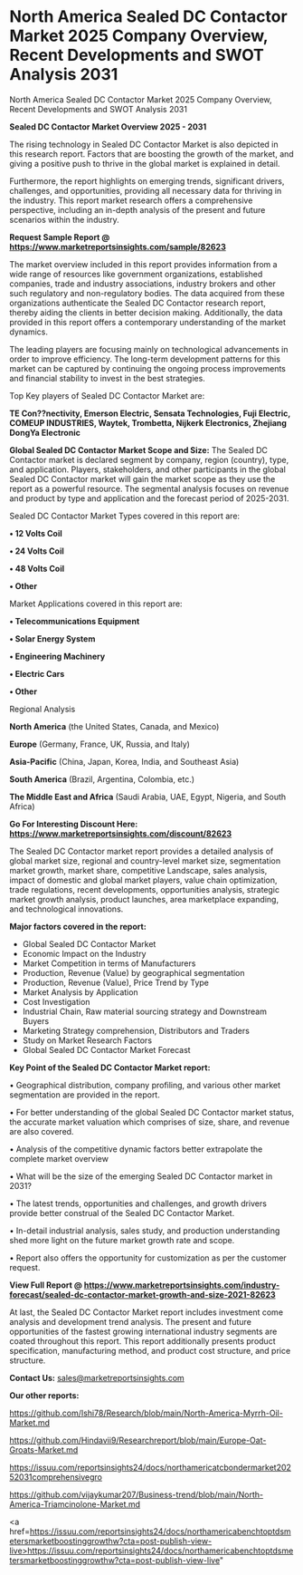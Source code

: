 # North America Sealed DC Contactor Market 2025 Company Overview, Recent Developments and SWOT Analysis 2031
North America Sealed DC Contactor Market 2025 Company Overview, Recent Developments and SWOT Analysis 2031

<Strong> Sealed DC Contactor Market Overview 2025 - 2031</strong>

The rising technology in Sealed DC Contactor Market is also depicted in this research report. Factors that are boosting the growth of the market, and giving a positive push to thrive in the global market is explained in detail.

Furthermore, the report highlights on emerging trends, significant drivers, challenges, and opportunities, providing all necessary data for thriving in the industry. This report market research offers a comprehensive perspective, including an in-depth analysis of the present and future scenarios within the industry.

<strong>Request Sample Report @ <a href=https://www.marketreportsinsights.com/sample/82623>https://www.marketreportsinsights.com/sample/82623</a></strong>

The market overview included in this report provides information from a wide range of resources like government organizations, established companies, trade and industry associations, industry brokers and other such regulatory and non-regulatory bodies. The data acquired from these organizations authenticate the Sealed DC Contactor research report, thereby aiding the clients in better decision making. Additionally, the data provided in this report offers a contemporary understanding of the market dynamics.

The leading players are focusing mainly on technological advancements in order to improve efficiency. The long-term development patterns for this market can be captured by continuing the ongoing process improvements and financial stability to invest in the best strategies.

Top Key players of Sealed DC Contactor Market are:

<strong>TE Con??nectivity, Emerson Electric, Sensata Technologies, Fuji Electric, COMEUP INDUSTRIES, Waytek, Trombetta, Nijkerk Electronics, Zhejiang DongYa Electronic</strong>

<strong><b>Global Sealed DC Contactor Market Scope and Size:</b></strong>
The Sealed DC Contactor market is declared segment by company, region (country), type, and application. Players, stakeholders, and other participants in the global Sealed DC Contactor market will gain the market scope as they use the report as a powerful resource. The segmental analysis focuses on revenue and product by type and application and the forecast period of 2025-2031.

Sealed DC Contactor Market Types covered in this report are:

<strong>• 12 Volts Coil

• 24 Volts Coil

• 48 Volts Coil

• Other</strong>

Market Applications covered in this report are:

<strong>• Telecommunications Equipment

• Solar Energy System

• Engineering Machinery

• Electric Cars

• Other</strong> 

Regional Analysis

<strong>North America</strong> (the United States, Canada, and Mexico)

<strong>Europe</strong> (Germany, France, UK, Russia, and Italy)

<strong>Asia-Pacific</strong> (China, Japan, Korea, India, and Southeast Asia)

<strong>South America</strong> (Brazil, Argentina, Colombia, etc.)

<strong>The Middle East and Africa</strong> (Saudi Arabia, UAE, Egypt, Nigeria, and South Africa)

<strong>Go For Interesting Discount Here: <a href=https://www.marketreportsinsights.com/discount/82623>https://www.marketreportsinsights.com/discount/82623</a></strong>

The Sealed DC Contactor market report provides a detailed analysis of global market size, regional and country-level market size, segmentation market growth, market share, competitive Landscape, sales analysis, impact of domestic and global market players, value chain optimization, trade regulations, recent developments, opportunities analysis, strategic market growth analysis, product launches, area marketplace expanding, and technological innovations.

<strong><b>Major factors covered in the report:</b></strong>
<ul>
  <li>Global Sealed DC Contactor Market </li>
  <li>Economic Impact on the Industry</li>
  <li>Market Competition in terms of Manufacturers</li>
  <li>Production, Revenue (Value) by geographical segmentation</li>
  <li>Production, Revenue (Value), Price Trend by Type</li>
  <li>Market Analysis by Application</li>
  <li>Cost Investigation</li>
  <li>Industrial Chain, Raw material sourcing strategy and Downstream Buyers</li>
  <li>Marketing Strategy comprehension, Distributors and Traders</li>
  <li>Study on Market Research Factors</li>
  <li>Global Sealed DC Contactor Market Forecast</li>
</ul>

<strong><b>Key Point of the Sealed DC Contactor Market report:</b></strong>

• Geographical distribution, company profiling, and various other market segmentation are provided in the report.

• For better understanding of the global Sealed DC Contactor market status, the accurate market valuation which comprises of size, share, and revenue are also covered.

• Analysis of the competitive dynamic factors better extrapolate the complete market overview

• What will be the size of the emerging Sealed DC Contactor market in 2031?

• The latest trends, opportunities and challenges, and growth drivers provide better construal of the Sealed DC Contactor Market.

• In-detail industrial analysis, sales study, and production understanding shed more light on the future market growth rate and scope.

• Report also offers the opportunity for customization as per the customer request.

<strong><b>View Full Report @ <a href=https://www.marketreportsinsights.com/industry-forecast/sealed-dc-contactor-market-growth-and-size-2021-82623>https://www.marketreportsinsights.com/industry-forecast/sealed-dc-contactor-market-growth-and-size-2021-82623</a></b></strong>


At last, the Sealed DC Contactor Market report includes investment come analysis and development trend analysis. The present and future opportunities of the fastest growing international industry segments are coated throughout this report. This report additionally presents product specification, manufacturing method, and product cost structure, and price structure.

<strong>Contact Us:</strong>
sales@marketreportsinsights.com

<strong>Our other reports:</strong>

<a href=https://github.com/Ishi78/Research/blob/main/North-America-Myrrh-Oil-Market.md>https://github.com/Ishi78/Research/blob/main/North-America-Myrrh-Oil-Market.md</a>

<a href=https://github.com/Hindavii9/Researchreport/blob/main/Europe-Oat-Groats-Market.md>https://github.com/Hindavii9/Researchreport/blob/main/Europe-Oat-Groats-Market.md</a>

<a href=https://issuu.com/reportsinsights24/docs/northamericatcbondermarket20252031comprehensivegro>https://issuu.com/reportsinsights24/docs/northamericatcbondermarket20252031comprehensivegro</a>

<a href=https://github.com/vijaykumar207/Business-trend/blob/main/North-America-Triamcinolone-Market.md>https://github.com/vijaykumar207/Business-trend/blob/main/North-America-Triamcinolone-Market.md</a>

<a href=https://issuu.com/reportsinsights24/docs/northamericabenchtoptdsmetersmarketboostinggrowthw?cta=post-publish-view-live>https://issuu.com/reportsinsights24/docs/northamericabenchtoptdsmetersmarketboostinggrowthw?cta=post-publish-view-live</a>"
